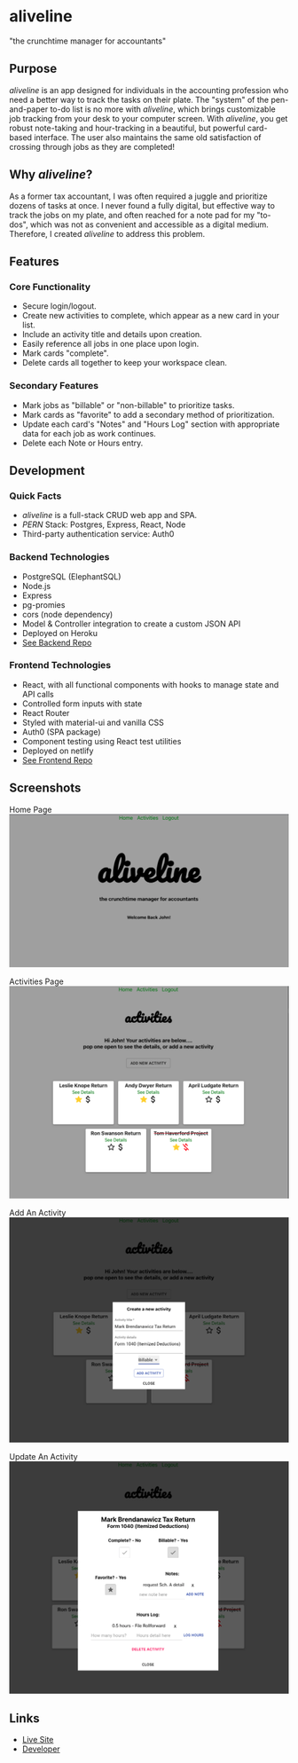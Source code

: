 # aliveline

"the crunchtime manager for accountants"

## Purpose

*aliveline* is an app designed for individuals in the accounting profession who need a better way to track the tasks on their plate. The "system" of the pen-and-paper to-do list is no more with *aliveline*, which brings customizable job tracking from your desk to your computer screen. With *aliveline*, you get robust note-taking and hour-tracking in a beautiful, but powerful card-based interface. The user also maintains the same old satisfaction of crossing through jobs as they are completed!

## Why *aliveline*?

As a former tax accountant, I was often required a juggle and prioritize dozens of tasks at once. I never found a fully digital, but effective way to track the jobs on my plate, and often reached for a note pad for my "to-dos", which was not as convenient and accessible as a digital medium. Therefore, I created *aliveline* to address this problem.

## Features

### Core Functionality

- Secure login/logout.
- Create new activities to complete, which appear as a new card in your list.
- Include an activity title and details upon creation.
- Easily reference all jobs in one place upon login.
- Mark cards "complete".
- Delete cards all together to keep your workspace clean.

### Secondary Features

- Mark jobs as "billable" or "non-billable" to prioritize tasks.
- Mark cards as "favorite" to add a secondary method of prioritization.
- Update each card's "Notes" and "Hours Log" section with appropriate data for each job as work continues.
- Delete each Note or Hours entry.

## Development

### Quick Facts

- *aliveline* is a full-stack CRUD web app and SPA.
- *PERN* Stack: Postgres, Express, React, Node
- Third-party authentication service: Auth0

### Backend Technologies

- PostgreSQL (ElephantSQL)
- Node.js
- Express
- pg-promies
- cors (node dependency)
- Model & Controller integration to create a custom JSON API
- Deployed on Heroku
- [See Backend Repo](https://github.com/john-manack/aliveline-front)

### Frontend Technologies

- React, with all functional components with hooks to manage state and API calls
- Controlled form inputs with state
- React Router
- Styled with material-ui and vanilla CSS
- Auth0 (SPA package)
- Component testing using React test utilities
- Deployed on netlify
- [See Frontend Repo](https://github.com/john-manack/aliveline-back)

## Screenshots

Home Page
![Landing Page](./images/landing.png)

Activities Page
![Activities Page](./images/activities1.png)

Add An Activity
![Add An Activity](./images/add_activity.png)

Update An Activity
![Update and Activity](./images/updates_activity.png)

## Links

- [Live Site](https://aliveline.netlify.app/)
- [Developer](https://www.linkedin.com/in/john-manack/)
